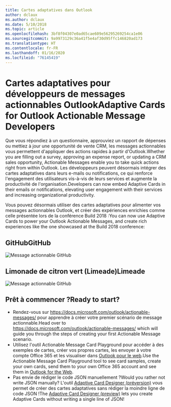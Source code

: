 ```yaml
---
title: Cartes adaptatives dans Outlook
author: dclaux
ms.author: dclaux
ms.date: 5/10/2018
ms.topic: article
ms.openlocfilehash: 3bf8f04307e0ad65cae609e56295269254ca1e06
ms.sourcegitcommit: 9a9973129c36a41f5e4af30d95ffc146820ad173
ms.translationtype: HT
ms.contentlocale: fr-FR
ms.lasthandoff: 01/16/2020
ms.locfileid: "76145419"
---
```

# <a name="adaptive-cards-for-outlook-actionable-message-developers"></a><span data-ttu-id="1e05d-102">Cartes adaptatives pour développeurs de messages actionnables Outlook</span><span class="sxs-lookup"><span data-stu-id="1e05d-102">Adaptive Cards for Outlook Actionable Message Developers</span></span>

<span data-ttu-id="1e05d-103">Que vous répondiez à un questionnaire, approuviez un rapport de dépenses ou mettiez à jour une opportunité de vente CRM, les messages actionnables vous permettent d'appliquer des actions rapides à partir d'Outlook.</span><span class="sxs-lookup"><span data-stu-id="1e05d-103">Whether you are filling out a survey, approving an expense report, or updating a CRM sales opportunity, Actionable Messages enable you to take quick actions right from within Outlook.</span></span> <span data-ttu-id="1e05d-104">Les développeurs peuvent désormais intégrer des cartes adaptatives dans leurs e-mails ou notifications, ce qui renforce l'engagement des utilisateurs vis-à-vis de leurs services et augmente la productivité de l'organisation.</span><span class="sxs-lookup"><span data-stu-id="1e05d-104">Developers can now embed Adaptive Cards in their emails or notifications, elevating user engagement with their services and increasing organizational productivity.</span></span>

<span data-ttu-id="1e05d-105">Vous pouvez désormais utiliser des cartes adaptatives pour alimenter vos messages actionnables Outlook, et créer des expériences enrichies comme celle présentée lors de la conférence Build 2018 :</span><span class="sxs-lookup"><span data-stu-id="1e05d-105">You can now use Adaptive Cards to power your Outlook Actionable Messages, and create rich experiences like the one showcased at the Build 2018 conference:</span></span>

## <a name="github"></a><span data-ttu-id="1e05d-106">GitHub</span><span class="sxs-lookup"><span data-stu-id="1e05d-106">GitHub</span></span>
![Message actionnable GitHub](media/outlook/GitHub.png)

## <a name="limeade"></a><span data-ttu-id="1e05d-108">Limonade de citron vert (Limeade)</span><span class="sxs-lookup"><span data-stu-id="1e05d-108">Limeade</span></span>
![Message actionnable GitHub](media/outlook/Limeade.jpg)


## <a name="ready-to-start"></a><span data-ttu-id="1e05d-110">Prêt à commencer ?</span><span class="sxs-lookup"><span data-stu-id="1e05d-110">Ready to start?</span></span>

- <span data-ttu-id="1e05d-111">Rendez-vous sur https://docs.microsoft.com/outlook/actionable-messages/ pour apprendre à créer votre premier scénario de message actionnable.</span><span class="sxs-lookup"><span data-stu-id="1e05d-111">Head over to https://docs.microsoft.com/outlook/actionable-messages/ which will guide you through the steps of creating your first Actionable Message scenario.</span></span>
- <span data-ttu-id="1e05d-112">Utilisez l'outil Actionable Message Card Playground pour accéder à des exemples de cartes, créer vos propres cartes, les envoyer à votre compte Office 365 et les visualiser dans [Outlook pour le web](https://outlook.office.com).</span><span class="sxs-lookup"><span data-stu-id="1e05d-112">Use the Actionable Message Card Playground tool to see card samples, create your own cards, send them to your own Office 365 account and see them in [Outlook for the Web](https://outlook.office.com).</span></span>
- <span data-ttu-id="1e05d-113">Pas envie de rédiger le code JSON manuellement ?</span><span class="sxs-lookup"><span data-stu-id="1e05d-113">Would you rather not write JSON manually?</span></span> <span data-ttu-id="1e05d-114">L'outil [Adaptive Card Designer (préversion)](https://acdesignerbeta.azurewebsites.net) vous permet de créer des cartes adaptatives sans rédiger la moindre ligne de code JSON !</span><span class="sxs-lookup"><span data-stu-id="1e05d-114">The [Adaptive Card Designer (preview)](https://acdesignerbeta.azurewebsites.net) lets you create Adaptive Cards without writing a single line of JSON!</span></span>